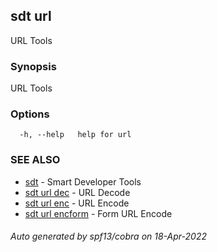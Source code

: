 ## sdt url

URL Tools

### Synopsis

URL Tools

### Options

```
  -h, --help   help for url
```

### SEE ALSO

* [sdt](sdt.md)	 - Smart Developer Tools
* [sdt url dec](sdt_url_dec.md)	 - URL Decode
* [sdt url enc](sdt_url_enc.md)	 - URL Encode
* [sdt url encform](sdt_url_encform.md)	 - Form URL Encode

###### Auto generated by spf13/cobra on 18-Apr-2022

